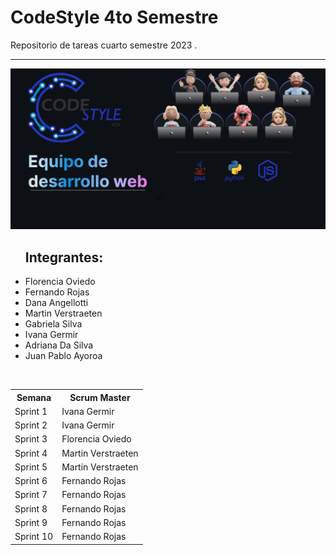 # CodeStyle 4to Semestre
Repositorio de tareas cuarto semestre 2023 .
<hr>

![github utn](https://github.com/CodeSystem2022/CodeStyle3erSemestre/blob/main/asets/Make%20your%20README.png)

<ul>
<h2>Integrantes: </h2>
  <li> Florencia Oviedo</li>
  <li> Fernando Rojas</li>
  <li> Dana Angellotti</li>
  <li>Martin Verstraeten</li>
  <li> Gabriela Silva</li>
  <li> Ivana Germir</li>
  <li> Adriana Da Silva</li>
  <li> Juan Pablo Ayoroa</li>
 </ul>
 
 <br>
 <table>
     <tr>
    <th>Semana</th>
    <th>Scrum Master</th>
    </tr>
    <tr>
    <td>Sprint 1</td>
    <td>Ivana Germir</td>
  </tr>
  <tr>
    <td>Sprint 2</td>
    <td>Ivana Germir</td>
  </tr>
     <tr>
    <td>Sprint 3</td>
    <td>Florencia Oviedo</td>
  </tr>
   <tr>
     <td>Sprint 4</td>
     <td>Martin Verstraeten</td>
   </tr>
   <tr>
     <td>Sprint 5</td>
     <td>Martin Verstraeten</td>
   </tr>
   <tr>
     <td>Sprint 6</td>
     <td>Fernando Rojas</td>
   </tr>
   <tr>
     <td>Sprint 7</td>
     <td>Fernando Rojas</td>
   </tr>
   <tr>
     <td>Sprint 8</td>
     <td>Fernando Rojas</td>
   </tr>
   <tr>
     <td>Sprint 9</td>
     <td>Fernando Rojas</td>
   </tr>
    <tr>
     <td>Sprint 10</td>
     <td>Fernando Rojas</td>
   </tr>
   
  </table>
